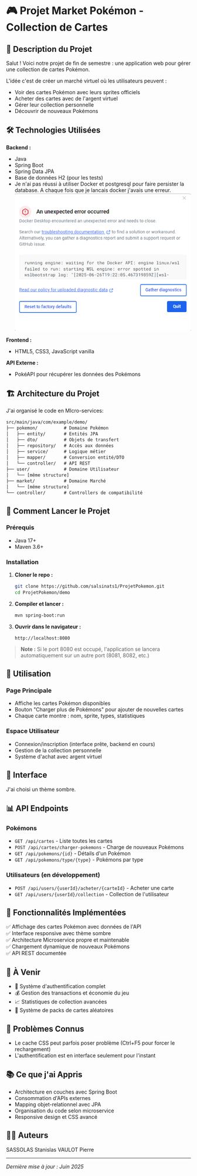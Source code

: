 # 🎮 Projet Market Pokémon - Collection de Cartes

## 📝 Description du Projet

Salut ! Voici notre projet de fin de semestre : une application web pour gérer une collection de cartes Pokémon. 

L'idée c'est de créer un marché virtuel où les utilisateurs peuvent :
- Voir des cartes Pokémon avec leurs sprites officiels
- Acheter des cartes avec de l'argent virtuel
- Gérer leur collection personnelle
- Découvrir de nouveaux Pokémons 

## 🛠️ Technologies Utilisées

**Backend :**
- Java
- Spring Boot 
- Spring Data JPA
- Base de données H2 (pour les tests) 
- Je n'ai pas réussi à utiliser Docker et postgresql pour faire persister la database. A chaque fois que je lancais docker j'avais une erreur.![alt text](image.png)

**Frontend :**
- HTML5, CSS3, JavaScript vanilla

**API Externe :**
- PokéAPI pour récupérer les données des Pokémons

## 🏗️ Architecture du Projet

J'ai organisé le code en MIcro-services:

```
src/main/java/com/example/demo/
├── pokemon/          # Domaine Pokémon
│   ├── entity/       # Entités JPA
│   ├── dto/          # Objets de transfert
│   ├── repository/   # Accès aux données
│   ├── service/      # Logique métier
│   ├── mapper/       # Conversion entité/DTO
│   └── controller/   # API REST
├── user/             # Domaine Utilisateur
│   └── [même structure]
├── market/           # Domaine Marché
│   └── [même structure]
└── controller/       # Controllers de compatibilité
```

## 🚀 Comment Lancer le Projet

### Prérequis
- Java 17+ 
- Maven 3.6+

### Installation

1. **Cloner le repo :**
   ```bash
   git clone https://github.com/salsinats1/ProjetPokemon.git
   cd ProjetPokemon/demo
   ```

2. **Compiler et lancer :**
   ```bash
   mvn spring-boot:run
   ```

3. **Ouvrir dans le navigateur :**
   ```
   http://localhost:8080
   ```

> **Note :** Si le port 8080 est occupé, l'application se lancera automatiquement sur un autre port (8081, 8082, etc.)

## 📱 Utilisation

### Page Principale
- Affiche les cartes Pokémon disponibles
- Bouton "Charger plus de Pokémons" pour ajouter de nouvelles cartes
- Chaque carte montre : nom, sprite, types, statistiques

### Espace Utilisateur
- Connexion/inscription (interface prête, backend en cours)
- Gestion de la collection personnelle
- Système d'achat avec argent virtuel

## 🎨 Interface

J'ai choisi un thème sombre.

## 📊 API Endpoints

### Pokémons
- `GET /api/cartes` - Liste toutes les cartes
- `POST /api/cartes/charger-pokemons` - Charge de nouveaux Pokémons
- `GET /api/pokemons/{id}` - Détails d'un Pokémon
- `GET /api/pokemons/type/{type}` - Pokémons par type

### Utilisateurs (en développement)
- `POST /api/users/{userId}/acheter/{carteId}` - Acheter une carte
- `GET /api/users/{userId}/collection` - Collection de l'utilisateur

## 🔧 Fonctionnalités Implémentées

✅ Affichage des cartes Pokémon avec données de l'API  
✅ Interface responsive avec thème sombre  
✅ Architecture Microservice propre et maintenable  
✅ Chargement dynamique de nouveaux Pokémons  
✅ API REST documentée  

## 🚧 À Venir

- 🔐 Système d'authentification complet
- 💰 Gestion des transactions et économie du jeu
- 📈 Statistiques de collection avancées
- 🎲 Système de packs de cartes aléatoires

## 🐛 Problèmes Connus

- Le cache CSS peut parfois poser problème (Ctrl+F5 pour forcer le rechargement)
- L'authentification est en interface seulement pour l'instant

## 📚 Ce que j'ai Appris

- Architecture en couches avec Spring Boot
- Consommation d'APIs externes
- Mapping objet-relationnel avec JPA
- Organisation du code selon microservice
- Responsive design et CSS avancé

## 👨‍🎓 Auteurs
SASSOLAS Stanislas
VAULOT Pierre

---

*Dernière mise à jour : Juin 2025*
